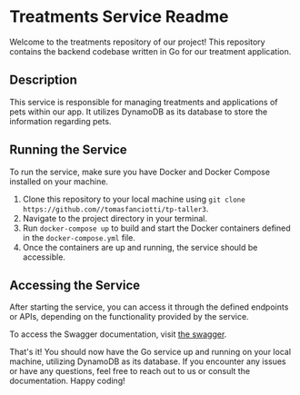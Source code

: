 # Treatments Service Readme

Welcome to the treatments repository of our project! This repository contains the backend codebase written in Go for our treatment application.

## Description

This service is responsible for managing treatments and applications of pets within our app. It utilizes DynamoDB as its database to store the information regarding pets.

## Running the Service

To run the service, make sure you have Docker and Docker Compose installed on your machine.

1. Clone this repository to your local machine using `git clone https://github.com//tomasfanciotti/tp-taller3`.
2. Navigate to the project directory in your terminal.
3. Run `docker-compose up` to build and start the Docker containers defined in the `docker-compose.yml` file.
4. Once the containers are up and running, the service should be accessible.

## Accessing the Service

After starting the service, you can access it through the defined endpoints or APIs, depending on the functionality provided by the service.

To access the Swagger documentation, visit [the swagger](http://localhost:9000/treatments/swagger/index.html).

That's it! You should now have the Go service up and running on your local machine, utilizing DynamoDB as its database. If you encounter any issues or have any questions, feel free to reach out to us or consult the documentation. Happy coding!
